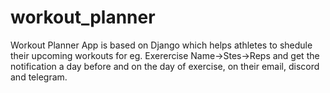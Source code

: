 # workout_planner
Workout Planner App is based on Django which helps athletes to shedule their upcoming workouts for eg. Exerercise Name->Stes->Reps and get the notification a day before and on the day of exercise, on their email, discord and telegram. 
